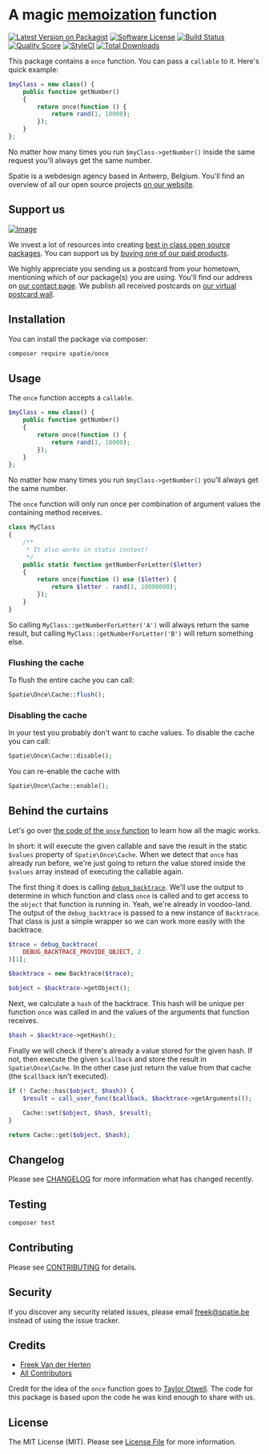# A magic [memoization](https://en.wikipedia.org/wiki/Memoization) function

[![Latest Version on Packagist](https://img.shields.io/packagist/v/spatie/once.svg?style=flat-square)](https://packagist.org/packages/spatie/once)
[![Software License](https://img.shields.io/badge/license-MIT-brightgreen.svg?style=flat-square)](LICENSE.md)
[![Build Status](https://img.shields.io/travis/spatie/once/master.svg?style=flat-square)](https://travis-ci.org/spatie/once)
[![Quality Score](https://img.shields.io/scrutinizer/g/spatie/once.svg?style=flat-square)](https://scrutinizer-ci.com/g/spatie/once)
[![StyleCI](https://styleci.io/repos/73020509/shield?branch=master)](https://styleci.io/repos/73020509)
[![Total Downloads](https://img.shields.io/packagist/dt/spatie/once.svg?style=flat-square)](https://packagist.org/packages/spatie/once)

This package contains a `once` function. You can pass a `callable` to it. Here's quick example:

```php
$myClass = new class() {
    public function getNumber()
    {
        return once(function () {
            return rand(1, 10000);
        });
    }
};
```

No matter how many times you run `$myClass->getNumber()` inside the same request  you'll always get the same number.

Spatie is a webdesign agency based in Antwerp, Belgium. You'll find an overview of all our open source projects [on our website](https://spatie.be/opensource).

## Support us

[![Image](https://github-ads.s3.eu-central-1.amazonaws.com/once.jpg)](https://spatie.be/github-ad-click/once)

We invest a lot of resources into creating [best in class open source packages](https://spatie.be/open-source). You can support us by [buying one of our paid products](https://spatie.be/open-source/support-us).

We highly appreciate you sending us a postcard from your hometown, mentioning which of our package(s) you are using. You'll find our address on [our contact page](https://spatie.be/about-us). We publish all received postcards on [our virtual postcard wall](https://spatie.be/open-source/postcards).

## Installation

You can install the package via composer:

``` bash
composer require spatie/once
```

## Usage

The `once` function accepts a `callable`.

```php
$myClass = new class() {
    public function getNumber()
    {
        return once(function () {
            return rand(1, 10000);
        });
    }
};
```

No matter how many times you run `$myClass->getNumber()` you'll always get the same number.

The `once` function will only run once per combination of argument values the containing method receives.

```php
class MyClass
{
    /**
     * It also works in static context!
     */
    public static function getNumberForLetter($letter)
    {
        return once(function () use ($letter) {
            return $letter . rand(1, 10000000);
        });
    }
}
```

So calling `MyClass::getNumberForLetter('A')` will always return the same result, but calling `MyClass::getNumberForLetter('B')` will return something else.

### Flushing the cache

To flush the entire cache you can call:

```php
Spatie\Once\Cache::flush();
```

### Disabling the cache

In your test you probably don't want to cache values. To disable the cache you can call:

```php
Spatie\Once\Cache::disable();
```

You can re-enable the cache with

```php
Spatie\Once\Cache::enable();
```

## Behind the curtains

Let's go over [the code of the `once` function](https://github.com/spatie/once/blob/0dbfc37/src/functions.php) to learn how all the magic works.

In short: it will execute the given callable and save the result in the static `$values` property of `Spatie\Once\Cache`. When we detect that `once` has already run before, we're just going to return the value stored inside the `$values` array instead of executing the callable again.

The first thing it does is calling [`debug_backtrace`](http://php.net/manual/en/function.debug-backtrace.php). We'll use the output to determine in which function and class `once` is called and to get access to the `object` that function is running in. Yeah, we're already in voodoo-land. The output of the `debug_backtrace` is passed to a new instance of `Backtrace`. That class is just a simple wrapper so we can work more easily with the backtrace.

```php
$trace = debug_backtrace(
    DEBUG_BACKTRACE_PROVIDE_OBJECT, 2
)[1];

$backtrace = new Backtrace($trace);

$object = $backtrace->getObject();
```

Next, we calculate a `hash` of the backtrace. This hash will be unique per function `once` was called in and the values of the arguments that function receives.

```php
$hash = $backtrace->getHash();
```

Finally we will check if there's already a value stored for the given hash. If not, then execute the given `$callback` and store the result in `Spatie\Once\Cache`. In the other case just return the value from that cache (the `$callback` isn't executed).

```php
if (! Cache::has($object, $hash)) {
    $result = call_user_func($callback, $backtrace->getArguments());

    Cache::set($object, $hash, $result);
}

return Cache::get($object, $hash);
```

## Changelog

Please see [CHANGELOG](CHANGELOG.md) for more information what has changed recently.

## Testing

``` bash
composer test
```

## Contributing

Please see [CONTRIBUTING](CONTRIBUTING.md) for details.

## Security

If you discover any security related issues, please email freek@spatie.be instead of using the issue tracker.

## Credits

- [Freek Van der Herten](https://github.com/freekmurze)
- [All Contributors](../../contributors)

Credit for the idea of the `once` function goes to [Taylor Otwell](https://twitter.com/taylorotwell/status/794622206567444481). The code for this package is based upon the code he was kind enough to share with us.

## License

The MIT License (MIT). Please see [License File](LICENSE.md) for more information.
